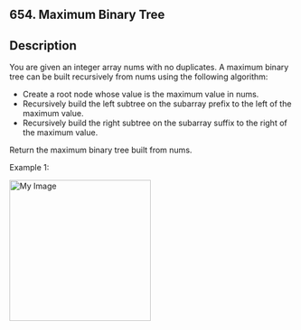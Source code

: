 ## 654. Maximum Binary Tree

## Description
You are given an integer array nums with no duplicates. A maximum binary tree can be built recursively from nums using the following algorithm:

* Create a root node whose value is the maximum value in nums.
* Recursively build the left subtree on the subarray prefix to the left of the maximum value.
* Recursively build the right subtree on the subarray suffix to the right of the maximum value.

Return the maximum binary tree built from nums.

Example 1:

<img src="https://assets.leetcode.com/uploads/2020/12/24/tree1.jpg" alt="My Image" height="250" />

